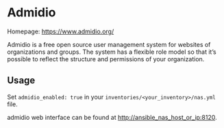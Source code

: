 # Admidio

Homepage: <https://www.admidio.org/>

Admidio is a free open source user management system for websites of organizations and groups. The system has a flexible role model so that it’s possible to reflect the structure and permissions of your organization.

## Usage

Set `admidio_enabled: true` in your `inventories/<your_inventory>/nas.yml` file.

admidio web interface can be found at <http://ansible_nas_host_or_ip:8120>.
